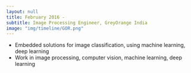 ```yaml
---
layout: null
title: February 2016 -
subtitle: Image Processing Engineer, GreyOrange India
image: "img/timeline/GOR.png"
---
```

* Embedded solutions for image classification, using machine learning, deep learning
* Work in image processing, computer vision, machine learning, deep learning
